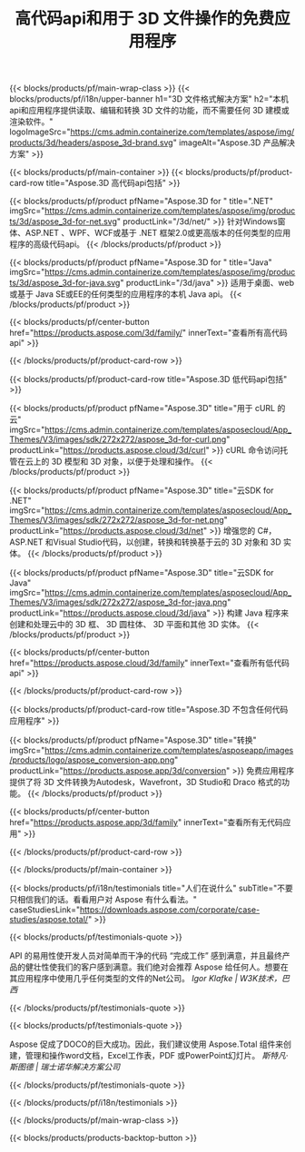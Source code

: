 ﻿---
title: 高代码api和用于 3D 文件操作的免费应用程序 
weight: 1460
url: /zh/
description: 创建编辑和转换 3D 文件。不需要 3D 建模软件。使用几何图形，场景层次结构，共享或分割网格，为对象设置动画，添加目标相机。
---
{{< blocks/products/pf/main-wrap-class >}}
{{< blocks/products/pf/i18n/upper-banner h1="3D 文件格式解决方案" h2="本机api和应用程序提供读取、编辑和转换 3D 文件的功能，而不需要任何 3D 建模或渲染软件。" logoImageSrc="https://cms.admin.containerize.com/templates/aspose/img/products/3d/headers/aspose_3d-brand.svg" imageAlt="Aspose.3D 产品解决方案" >}}

{{< blocks/products/pf/main-container >}}
{{< blocks/products/pf/product-card-row title="Aspose.3D 高代码api包括" >}}

{{< blocks/products/pf/product pfName="Aspose.3D for " title=".NET" imgSrc="https://cms.admin.containerize.com/templates/aspose/img/products/3d/aspose_3d-for-net.svg" productLink="/3d/net/" >}}
针对Windows窗体、ASP.NET 、WPF、WCF或基于 .NET 框架2.0或更高版本的任何类型的应用程序的高级代码api。
{{< /blocks/products/pf/product >}}

{{< blocks/products/pf/product pfName="Aspose.3D for " title="Java" imgSrc="https://cms.admin.containerize.com/templates/aspose/img/products/3d/aspose_3d-for-java.svg" productLink="/3d/java" >}}
适用于桌面、web或基于 Java SE或EE的任何类型的应用程序的本机 Java api。
{{< /blocks/products/pf/product >}}

{{< blocks/products/pf/center-button href="https://products.aspose.com/3d/family/" innerText="查看所有高代码api" >}}

{{< /blocks/products/pf/product-card-row >}}

{{< blocks/products/pf/product-card-row title="Aspose.3D 低代码api包括" >}}

{{< blocks/products/pf/product pfName="Aspose.3D" title="用于 cURL 的云" imgSrc="https://cms.admin.containerize.com/templates/asposecloud/App_Themes/V3/images/sdk/272x272/aspose_3d-for-curl.png" productLink="https://products.aspose.cloud/3d/curl" >}}
cURL 命令访问托管在云上的 3D 模型和 3D 对象，以便于处理和操作。
{{< /blocks/products/pf/product >}}

{{< blocks/products/pf/product pfName="Aspose.3D" title="云SDK for .NET" imgSrc="https://cms.admin.containerize.com/templates/asposecloud/App_Themes/V3/images/sdk/272x272/aspose_3d-for-net.png" productLink="https://products.aspose.cloud/3d/net" >}}
增强您的 C#，ASP.NET 和Visual Studio代码，以创建，转换和转换基于云的 3D 对象和 3D 实体。
{{< /blocks/products/pf/product >}}

{{< blocks/products/pf/product pfName="Aspose.3D" title="云SDK for Java" imgSrc="https://cms.admin.containerize.com/templates/asposecloud/App_Themes/V3/images/sdk/272x272/aspose_3d-for-java.png" productLink="https://products.aspose.cloud/3d/java" >}}
构建 Java 程序来创建和处理云中的 3D 框、 3D 圆柱体、 3D 平面和其他 3D 实体。
{{< /blocks/products/pf/product >}}

{{< blocks/products/pf/center-button href="https://products.aspose.cloud/3d/family" innerText="查看所有低代码api" >}}

{{< /blocks/products/pf/product-card-row >}}

{{< blocks/products/pf/product-card-row title="Aspose.3D 不包含任何代码应用程序" >}}

{{< blocks/products/pf/product pfName="Aspose.3D" title="转换" imgSrc="https://cms.admin.containerize.com/templates/asposeapp/images/products/logo/aspose_conversion-app.png" productLink="https://products.aspose.app/3d/conversion" >}}
免费应用程序提供了将 3D 文件转换为Autodesk，Wavefront，3D Studio和 Draco 格式的功能。
{{< /blocks/products/pf/product >}}

{{< blocks/products/pf/center-button href="https://products.aspose.app/3d/family" innerText="查看所有无代码应用" >}}

{{< /blocks/products/pf/product-card-row >}}

{{< /blocks/products/pf/main-container >}}

{{< blocks/products/pf/i18n/testimonials title="人们在说什么" subTitle="不要只相信我们的话。看看用户对 Aspose 有什么看法。" caseStudiesLink="https://downloads.aspose.com/corporate/case-studies/aspose.total/" >}}

{{< blocks/products/pf/testimonials-quote >}}
<p class="first">
 API 的易用性使开发人员对简单而干净的代码 “完成工作” 感到满意，并且最终产品的健壮性使我们的客户感到满意。我们绝对会推荐 Aspose 给任何人。想要在其应用程序中使用几乎任何类型的文件的Net公司。
 <em>
  Igor Klafke | W3K技术，巴西
 </em>
</p>

{{< /blocks/products/pf/testimonials-quote >}}

{{< blocks/products/pf/testimonials-quote >}}
<p class="second">
 Aspose 促成了DOCO的巨大成功。因此，我们建议使用 Aspose.Total 组件来创建，管理和操作word文档，Excel工作表，PDF 或PowerPoint幻灯片。
 <em>
  斯特凡·斯图德 | 瑞士诺华解决方案公司
 </em>
</p>

{{< /blocks/products/pf/testimonials-quote >}}

{{< /blocks/products/pf/i18n/testimonials >}}

{{< /blocks/products/pf/main-wrap-class >}}

{{< blocks/products/products-backtop-button >}}